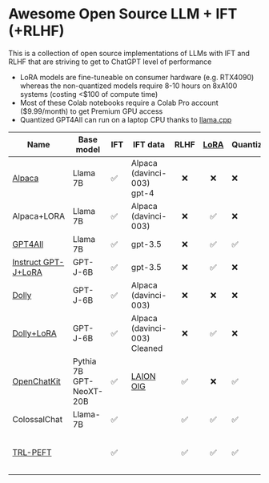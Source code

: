 # Awesome Open Source LLM + IFT (+RLHF)

This is a collection of open source implementations of LLMs with IFT and RLHF that are striving to get to ChatGPT level of performance

* LoRA models are fine-tuneable on consumer hardware (e.g. RTX4090) whereas the non-quantized models require 8-10 hours on 8xA100 systems (costing \<$100 of compute time)
* Most of these Colab notebooks require a Colab Pro account ($9.99/month) to get Premium GPU access
* Quantized GPT4All can run on a laptop CPU thanks to [llama.cpp](https://github.com/ggerganov/llama.cpp)


| Name | Base model | IFT | IFT data | RLHF | [LoRA](https://arxiv.org/abs/2106.09685) | Quantization | Links|
|------|------------|-----|----------|:----:|:----:|--------------|------|
|[Alpaca](https://crfm.stanford.edu/2023/03/13/alpaca.html)|Llama 7B    | ✅  | Alpaca (davinci-003) <br>gpt-4| ❌|❌    |❌      | [Alpaca model](https://huggingface.co/chavinlo/alpaca-native)<br>[GPT-4 model](https://huggingface.co/chavinlo/gpt4-x-alpaca)|
|Alpaca+LORA|Llama 7B    | ✅  | Alpaca (davinci-003)| ❌|✅    |❌      | [Spaces](https://huggingface.co/spaces/tloen/alpaca-lora)<br>[Github](https://github.com/tloen/alpaca-lora)|
|[GPT4All](https://s3.amazonaws.com/static.nomic.ai/gpt4all/2023_GPT4All_Technical_Report.pdf)|Llama 7B    | ✅  | gpt-3.5| ❌|✅    |✅     | [Github](https://github.com/nomic-ai/gpt4all)|
|[Instruct GPT-J+LoRA](https://twitter.com/aicrumb/status/1638630904569511938)|GPT-J-6B    | ✅  | gpt-3.5| ❌|✅    |❌     | [Colab](https://colab.research.google.com/github/aicrumb/notebook-hosting/blob/main/Instruct_GPT_J_Gradio_Demo.ipynb)<br>[Model](https://huggingface.co/crumb/Instruct-GPT-J)|
|[Dolly](https://www.databricks.com/blog/2023/03/24/hello-dolly-democratizing-magic-chatgpt-open-models.html)|GPT-J-6B    | ✅  | Alpaca (davinci-003)| ❌|❌    |❌     | [Model](https://huggingface.co/databricks/dolly-v1-6b)<br>[Github](https://github.com/databrickslabs/dolly)|
|[Dolly+LoRA](https://twitter.com/Sam_Witteveen/status/1639947728762593280)|GPT-J-6B    | ✅  | Alpaca (davinci-003) Cleaned| ❌|✅    |❌     | [Colab](https://colab.research.google.com/drive/1O1JjyGaC300BgSJoUbru6LuWAzRzEqCz?usp=sharing)|
|[OpenChatKit](https://www.together.xyz/blog/openchatkit-016)|Pythia 7B<br>GPT-NeoXT-20B   | ✅  | [LAION OIG](https://huggingface.co/datasets/laion/OIG)| ✅|❌    |✅     | [Spaces](https://huggingface.co/spaces/togethercomputer/OpenChatKit)<br>[Github](https://github.com/togethercomputer/OpenChatKit)|
|ColossalChat|Llama-7B   | ✅  | | ✅|✅    |✅     | [Demo](https://chat.colossalai.org/)<br>[Github](https://github.com/hpcaitech/ColossalAI/tree/main/applications/Chat)|
|[TRL-PEFT](https://huggingface.co/blog/trl-peft)|   | ✅  | | ✅|✅    |✅     |code only, no model |